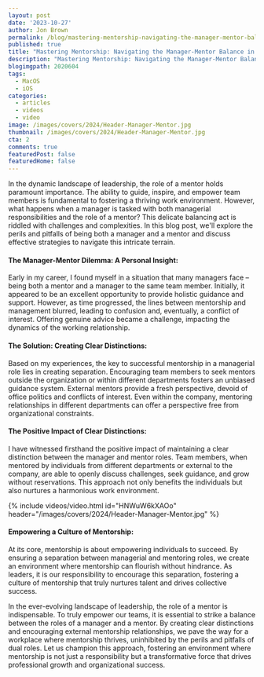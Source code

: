 ```yaml
---
layout: post
date: '2023-10-27'
author: Jon Brown
permalink: /blog/mastering-mentorship-navigating-the-manager-mentor-balance/
published: true
title: "Mastering Mentorship: Navigating the Manager-Mentor Balance in Leadership"
description: "Mastering Mentorship: Navigating the Manager-Mentor Balance in Leadership"
blogimgpath: 2020604
tags:
  - MacOS
  - iOS
categories:
  - articles
  - videos
  - video
image: /images/covers/2024/Header-Manager-Mentor.jpg
thumbnail: /images/covers/2024/Header-Manager-Mentor.jpg
cta: 2
comments: true
featuredPost: false
featuredHome: false
---
```

In the dynamic landscape of leadership, the role of a mentor holds paramount importance. The ability to guide, inspire, and empower team members is fundamental to fostering a thriving work environment. However, what happens when a manager is tasked with both managerial responsibilities and the role of a mentor? This delicate balancing act is riddled with challenges and complexities. In this blog post, we'll explore the perils and pitfalls of being both a manager and a mentor and discuss effective strategies to navigate this intricate terrain.

#### The Manager-Mentor Dilemma: A Personal Insight:

Early in my career, I found myself in a situation that many managers face – being both a mentor and a manager to the same team member. Initially, it appeared to be an excellent opportunity to provide holistic guidance and support. However, as time progressed, the lines between mentorship and management blurred, leading to confusion and, eventually, a conflict of interest. Offering genuine advice became a challenge, impacting the dynamics of the working relationship.

#### The Solution: Creating Clear Distinctions:

Based on my experiences, the key to successful mentorship in a managerial role lies in creating separation. Encouraging team members to seek mentors outside the organization or within different departments fosters an unbiased guidance system. External mentors provide a fresh perspective, devoid of office politics and conflicts of interest. Even within the company, mentoring relationships in different departments can offer a perspective free from organizational constraints.

#### The Positive Impact of Clear Distinctions:

I have witnessed firsthand the positive impact of maintaining a clear distinction between the manager and mentor roles. Team members, when mentored by individuals from different departments or external to the company, are able to openly discuss challenges, seek guidance, and grow without reservations. This approach not only benefits the individuals but also nurtures a harmonious work environment.

{% include videos/video.html id="HNWuW6kXAOo" header="/images/covers/2024/Header-Manager-Mentor.jpg" %}

#### Empowering a Culture of Mentorship:

At its core, mentorship is about empowering individuals to succeed. By ensuring a separation between managerial and mentoring roles, we create an environment where mentorship can flourish without hindrance. As leaders, it is our responsibility to encourage this separation, fostering a culture of mentorship that truly nurtures talent and drives collective success.

In the ever-evolving landscape of leadership, the role of a mentor is indispensable. To truly empower our teams, it is essential to strike a balance between the roles of a manager and a mentor. By creating clear distinctions and encouraging external mentorship relationships, we pave the way for a workplace where mentorship thrives, uninhibited by the perils and pitfalls of dual roles. Let us champion this approach, fostering an environment where mentorship is not just a responsibility but a transformative force that drives professional growth and organizational success.